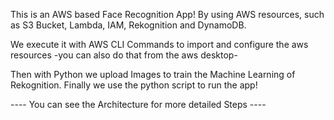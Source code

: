 This is an AWS based Face Recognition App! By using AWS resources, such as 
S3 Bucket, Lambda, IAM, Rekognition and DynamoDB.

We execute it with AWS CLI Commands to import and configure the aws resources 
-you can also do that from the aws desktop-

Then with Python we upload Images to train the Machine Learning of Rekognition. 
Finally we use the python script to run the app!

---- You can see the Architecture for more detailed Steps ----
